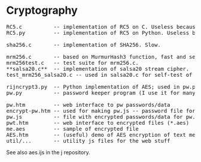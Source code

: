# Cryptography

<pre>
RC5.c          -- implementation of RC5 on C. Useless because RC5 is patented.  
RC5.py         -- implementation of RC5 on Python. Useless because RC5 is patented.  

sha256.c       -- implementation of SHA256. Slow.  

mrm256.c       -- based on MurmurHash3 function, fast and secure enough to be used instead of SHA256.  
mrm256test.c   -- test suite for mrm256.c.  
**salsa20.c**  -- implementation of salsa20 stream cipher.  
test_mrm256_salsa20.c -- used in salsa20.c for self-test of mrm256 and salsa20.  

rijncrypt3.py  -- Python implementation of AES; used in pw.py.  
pw.py          -- password keeper program (I use it for many years :)  

pw.htm         -- web interface to pw passwords/data  
encrypt-pw.htm -- used for making pw.js -- password file for pw.htm  
pw.js          -- file with encrypted passwords/data for pw.htm  
pwt.htm        -- web interface to encrypted files (*.aes)  
me.aes         -- sample of encrypted file  
AES.htm        -- (useful) demo of AES encryption of text messages  
util/...       -- utility js files for the web stuff  
</pre>
See also aes.ijs in the j repository.  
